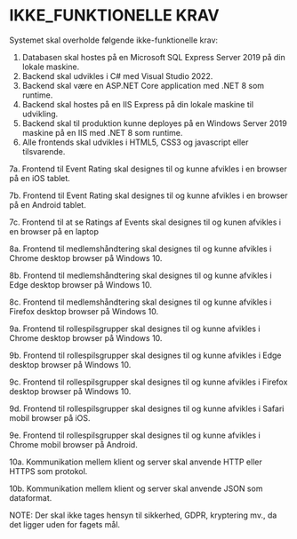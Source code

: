 # IKKE_FUNKTIONELLE KRAV
Systemet skal overholde følgende ikke-funktionelle krav:
1. Databasen skal hostes på en Microsoft SQL Express Server 2019 på din lokale maskine.
2. Backend skal udvikles i C# med Visual Studio 2022.
3. Backend skal være en ASP.NET Core application med .NET 8 som runtime.
4. Backend skal hostes på en IIS Express på din lokale maskine til udvikling.
5. Backend skal til produktion kunne deployes på en Windows Server 2019 maskine på en IIS med .NET 8 som runtime.
6. Alle frontends skal udvikles i HTML5, CSS3 og javascript eller tilsvarende.

7a. Frontend til Event Rating skal designes til og kunne afvikles i en browser på en iOS tablet.

7b. Frontend til Event Rating skal designes til og kunne afvikles i en browser på en Android tablet.

7c. Frontend til at se Ratings af Events skal designes til og kunen afvikles i en browser på en laptop

8a. Frontend til medlemshåndtering skal designes til og kunne afvikles i Chrome desktop browser på Windows 10.

8b. Frontend til medlemshåndtering skal designes til og kunne afvikles i Edge desktop browser på Windows 10.

8c. Frontend til medlemshåndtering skal designes til og kunne afvikles i Firefox desktop browser på Windows 10.

9a. Frontend til rollespilsgrupper skal designes til og kunne afvikles i Chrome desktop browser på Windows 10.

9b. Frontend til rollespilsgrupper skal designes til og kunne afvikles i Edge desktop browser på Windows 10.

9c. Frontend til rollespilsgrupper skal designes til og kunne afvikles i Firefox desktop browser på Windows 10.

9d. Frontend til rollespilsgrupper skal designes til og kunne afvikles i Safari mobil browser på iOS.

9e. Frontend til rollespilsgrupper skal designes til og kunne afvikles i Chrome mobil browser på Android.

10a. Kommunikation mellem klient og server skal anvende HTTP eller HTTPS som protokol.

10b. Kommunikation mellem klient og server skal anvende JSON som dataformat.

NOTE: Der skal ikke tages hensyn til sikkerhed, GDPR, kryptering mv., da det ligger uden for fagets mål.
